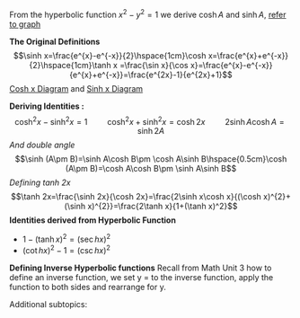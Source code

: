 From the hyperbolic function $x^{2}-y^{2}=1$ we derive $\cosh A$ and $\sinh A$, [refer to graph](https://ds055uzetaobb.cloudfront.net/brioche/uploads/fD7jZptgCQ-hyperbolic-functions.png)

**The Original Definitions**
$$\sinh x=\frac{e^{x}-e^{-x}}{2}\hspace{1cm}\cosh x=\frac{e^{x}+e^{-x}}{2}\hspace{1cm}\tanh x =\frac{\sin x}{\cos x}=\frac{e^{x}-e^{-x}}{e^{x}+e^{-x}}=\frac{e^{2x}-1}{e^{2x}+1}$$
[Cosh x Diagram](https://www.medcalc.org/manual/functions/cosh.png) and [Sinh x Diagram](https://www.medcalc.org/manual/functions/sinh.png)

**Deriving Identities :**
$$\cosh^{2} x-\sinh^{2} x=1\hspace{1cm}\cosh^{2} x+\sinh^{2} x=\cosh 2x\hspace{1cm}2\sinh A\cosh A=\sinh 2A$$
*And double angle*
$$\sinh (A\pm B)=\sinh A\cosh B\pm \cosh A\sinh B\hspace{0.5cm}\cosh (A\pm B)=\cosh A\cosh B\pm \sinh A\sinh B$$
*Defining tanh 2x*
$$\tanh 2x=\frac{\sinh 2x}{\cosh 2x}=\frac{2\sinh x\cosh x}{(\cosh x)^{2}+(\sinh x)^{2}}=\frac{2\tanh x}{1+(\tanh x)^2}$$
**Identities derived from Hyperbolic Function**
- $1-(\tanh x)^{2}=(\sec h x)^{2}$
- $(\cot h x)^{2}-1=(\csc h x)^{2}$ 

**Defining Inverse Hyperbolic functions**
Recall from Math Unit 3 how to define an inverse function, we set y = to the inverse function, apply the function to both sides and rearrange for y.

Additional subtopics:
```folder-index-content
```